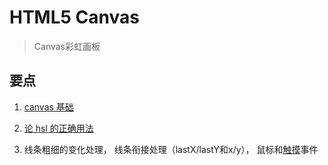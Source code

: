 # HTML5 Canvas

> Canvas彩虹画板

## 要点

1. [canvas 基础](https://developer.mozilla.org/zh-CN/docs/Web/API/Canvas_API)

2. [论 hsl 的正确用法](http://mothereffinghsl.com/)

3. 线条粗细的变化处理， 线条衔接处理（lastX/lastY和x/y）， 鼠标和[触摸](https://developer.mozilla.org/zh-CN/docs/Web/API/TouchEvent/changedTouches)事件